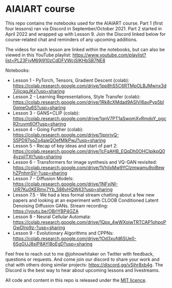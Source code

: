 # AIAIART course

This repo contains the notebooks used for the AIAIART course. Part 1 (first four lessons) ran via Discord in September/October 2021. Part 2 started in April 2022 and wrapped up with Lesson 9. Join the Discord linked below for course-related chat and reminders of any upcoming additions.

The videos for each lesson are linked within the notebooks, but can also be viewed in this YouTube playlist: https://www.youtube.com/playlist?list=PL23FjyM69j910zCdDFVWcjSIKHbSB7NE8

Notebooks:

- Lesson 1 - PyTorch, Tensors, Gradient Descent (colab): https://colab.research.google.com/drive/1pp8hS5C6RTMpOLBJMwnx3d7JjicqgJKx?usp=sharing
- Lesson 2 - Learning Representations, Style Transfer (colab): https://colab.research.google.com/drive/1Rk8cXMdad9ASIVI6avPyp5bl0qmeOu6S?usp=sharing
- Lesson 3 - GANS+CLIP (colab): https://colab.research.google.com/drive/1qnV7PT1aSwomXvRmdoY_pgcR2ruvm6Of?usp=sharing
- Lesson 4 - Going Further (colab): https://colab.research.google.com/drive/1ipnriyQ-S5PD97sqZo4aieQOefMlkPwJ?usp=sharing
- Lesson 5 - Recap of key ideas and start of part 2: https://colab.research.google.com/drive/1cFqAHB_EQqDh0OHCIpikpQ04yzsjITXt?usp=sharing
- Lesson 6 - Transformers for image synthesis and VQ-GAN revisited: https://colab.research.google.com/drive/1VhiIxMw9YClzmwamu9oiBewhZPnhmSV-?usp=sharing
- Lesson 7 - Diffusion Models: https://colab.research.google.com/drive/1NFxjNI-UIR7Ku0KERmv7Yb_586vHQW43?usp=sharing
- Lesson 7.5 - We had a less formal stream chatting about a few new papers and looking at an experiment with CLOOB Conditioned Latent Denoising Diffusion GANs. Stream recording: https://youtu.be/OBrlYBP4GZA
- Lesson 8 - Neural Cellular Automata: https://colab.research.google.com/drive/1Qpx_4wWXoiwTRTCAP1ohpoPGwDIrp9z-?usp=sharing
- Lesson 9 - Evolutionary Algorithms and CPPNs: https://colab.research.google.com/drive/1Od3xufd6SUe0-6SgGUJ8sIP8AYI8oEgD?usp=sharing

Feel free to reach out to me @johnowhitaker on Twitter with feedback, questions or requests. And come join our discord to share your work and chat with others doing similar projects: https://discord.gg/vSjhr8xb4g. The Discord is the best way to hear about upcoming lessons and livestreams.

All code and content in this repo is released under the [MIT licence](https://opensource.org/licenses/MIT).
